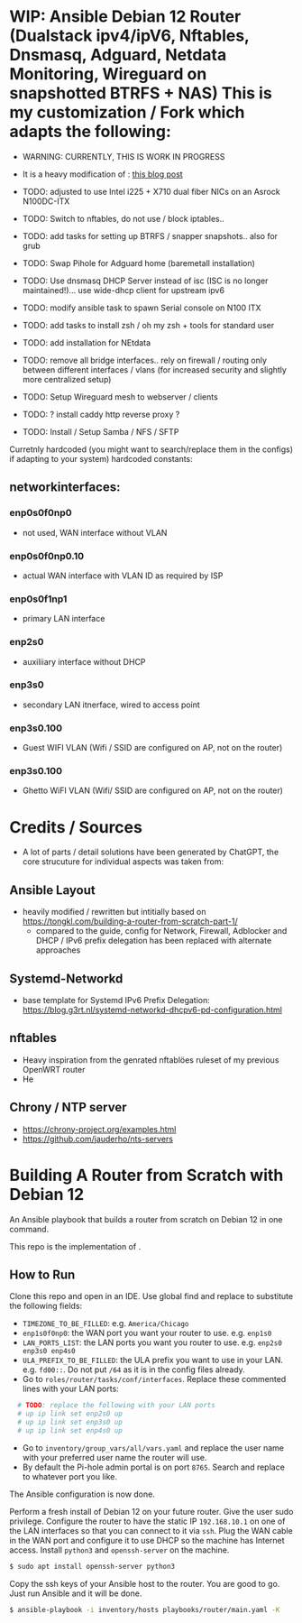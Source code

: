 # WIP: Ansible Debian 12 Router (Dualstack ipv4/ipV6, Nftables, Dnsmasq, Adguard, Netdata Monitoring, Wireguard on snapshotted BTRFS + NAS) This is my customization / Fork which adapts the following:

- WARNING: CURRENTLY, THIS IS WORK IN PROGRESS

- It is a heavy modification of : [this blog post](https://tongkl.com/building-a-router-from-scratch-part-1/)
  

- TODO: adjusted to use Intel i225 + X710 dual fiber NICs on an Asrock N100DC-ITX
- TODO: Switch to nftables, do not use / block iptables.. 
- TODO: add tasks for setting up BTRFS / snapper snapshots.. also for grub
- TODO: Swap Pihole for Adguard home (baremetall installation)
- TODO: Use dnsmasq DHCP Server instead of isc (ISC is no longer maintained!)... use wide-dhcp client for upstream ipv6
- TODO: modify ansible task to spawn Serial console on N100 ITX 
- TODO: add tasks to install zsh / oh my zsh + tools for standard user
- TODO: add installation for NEtdata
- TODO: remove all bridge interfaces.. rely on firewall / routing only between different interfaces / vlans (for increased security and slightly more centralized setup)
- TODO: Setup Wireguard mesh to webserver / clients
- TODO: ? install caddy http reverse proxy ?
- TODO: Install / Setup Samba / NFS / SFTP


Curretnly hardcoded (you might want to search/replace them in the configs) if adapting to your system)
hardcoded constants:

## networkinterfaces:


### enp0s0f0np0
 - not used, WAN interface without VLAN

###  enp0s0f0np0.10
- actual WAN interface with VLAN ID as required by ISP
### enp0s0f1np1
 - primary LAN interface
### enp2s0
 - auxiliiary interface without DHCP
### enp3s0
 - secondary LAN itnerface, wired to access point
  
### enp3s0.100
 - Guest WIFI VLAN (Wifi / SSID are configured on AP, not on the router)
  
### enp3s0.100
 - Ghetto WiFI VLAN (Wifi/ SSID are configured on AP, not on the router)


# Credits / Sources

- A lot of parts / detail solutions have been generated by ChatGPT, the core strucuture for individual aspects was taken from:

## Ansible Layout
- heavily modified / rewritten but intitially based on https://tongkl.com/building-a-router-from-scratch-part-1/
  - compared to the guide, config for Network, Firewall, Adblocker and DHCP / IPv6 prefix delegation has been replaced with alternate approaches

## Systemd-Networkd
- base template for Systemd IPv6 Prefix Delegation: https://blog.g3rt.nl/systemd-networkd-dhcpv6-pd-configuration.html

## nftables
- Heavy inspiration from the genrated nftablöes ruleset of my previous OpenWRT router
- He

## Chrony / NTP server
- https://chrony-project.org/examples.html
- https://github.com/jauderho/nts-servers




# Building A Router from Scratch with Debian 12

An Ansible playbook that builds a router from scratch on Debian 12 in one command.

This repo is the implementation of .

## How to Run

Clone this repo and open in an IDE. Use global find and replace to substitute the following fields:

* `TIMEZONE_TO_BE_FILLED`: e.g. `America/Chicago`
* `enp1s0f0np0`: the WAN port you want your router to use. e.g. `enp1s0`
* `LAN_PORTS_LIST`: the LAN ports you want you router to use. e.g. `enp2s0 enp3s0 enp4s0`
* `ULA_PREFIX_TO_BE_FILLED`: the ULA prefix you want to use in your LAN. e.g. `fd00::`. Do not put `/64` as it is in the config files already.
* Go to `roles/router/tasks/conf/interfaces`. Replace these commented lines with your LAN ports:
``` bash
  # TODO: replace the following with your LAN ports
  # up ip link set enp2s0 up
  # up ip link set enp3s0 up
  # up ip link set enp4s0 up
```
* Go to `inventory/group_vars/all/vars.yaml` and replace the user name with your preferred user name the router will use.
* By default the Pi-hole admin portal is on port `8765`. Search and replace to whatever port you like.

The Ansible configuration is now done.

Perform a fresh install of Debian 12 on your future router. Give the user sudo privilege. Configure the router to have the static IP `192.168.10.1` on one of the LAN interfaces so that you can connect to it via `ssh`. Plug the WAN cable in the WAN port and configure it to use DHCP so the machine has Internet access. Install `python3` and `openssh-server` on the machine.

``` bash
$ sudo apt install openssh-server python3
```

Copy the ssh keys of your Ansible host to the router. You are good to go. Just run Ansible and it will be done.

``` bash
$ ansible-playbook -i inventory/hosts playbooks/router/main.yaml -K
```
